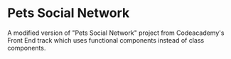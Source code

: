 # Pets Social Network

A modified version of "Pets Social Network" project from Codeacademy's Front End track which uses functional components instead of class components. 
